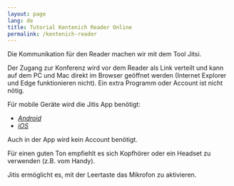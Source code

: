 ```yaml
---
layout: page
lang: de
title: Tutorial Kentenich Reader Online
permalink: /kentenich-reader
---
```


Die Kommunikation für den Reader machen wir mit dem Tool Jitsi.

Der Zugang zur Konferenz wird vor dem Reader als Link verteilt und kann auf dem PC und Mac direkt im Browser geöffnet werden (Internet Explorer und Edge funktionieren nicht). Ein extra Programm oder Account ist nicht nötig.

Für mobile Geräte wird die Jitis App benötigt:

* [*Android*](https://play.google.com/store/apps/details?id=org.jitsi.meet&hl=en)
* [*iOS*](https://apps.apple.com/us/app/jitsi-meet/id1165103905)

Auch in der App wird kein Account benötigt.

Für einen guten Ton empfiehlt es sich Kopfhörer oder ein Headset zu verwenden (z.B. vom Handy).

Jitis ermöglicht es, mit der Leertaste das Mikrofon zu aktivieren.
